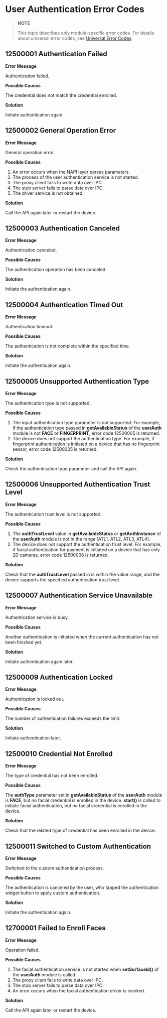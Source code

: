 # User Authentication Error Codes

> **NOTE**
>
> This topic describes only module-specific error codes. For details about universal error codes, see [Universal Error Codes](../errorcode-universal.md).

## 12500001 Authentication Failed

**Error Message**

Authentication failed.

**Possible Causes**

The credential does not match the credential enrolled.

**Solution**

Initiate authentication again.

## 12500002 General Operation Error

**Error Message**

General operation error.

**Possible Causes**

1. An error occurs when the NAPI layer parses parameters.
2. The process of the user authentication service is not started.
3. The proxy client fails to write data over IPC.
4. The stub server fails to parse data over IPC.
5. The driver service is not obtained.

**Solution**

Call the API again later or restart the device.

## 12500003 Authentication Canceled

**Error Message**

Authentication canceled.

**Possible Causes**

The authentication operation has been canceled.

**Solution**

Initiate the authentication again.

## 12500004 Authentication Timed Out

**Error Message**

Authentication timeout.

**Possible Causes**

The authentication is not complete within the specified time.

**Solution**

Initiate the authentication again.

## 12500005 Unsupported Authentication Type

**Error Message**

The authentication type is not supported.

**Possible Causes**

1. The input authentication type parameter is not supported. For example, if the authentication type passed in **getAvailableStatus** of the **userAuth** module is not **FACE** or **FINGERPRINT**, error code 12500005 is returned.
2. The device does not support the authentication type. For example, if fingerprint authentication is initiated on a device that has no fingerprint sensor, error code 12500005 is returned.

**Solution**

Check the authentication type parameter and call the API again.

## 12500006 Unsupported Authentication Trust Level

**Error Message**

The authentication trust level is not supported.

**Possible Causes**

1. The **authTrustLevel** value in **getAvailableStatus** or **getAuthInstance** of the **userAuth** module is not in the range [ATL1, ATL2, ATL3, ATL4].
2. The device does not support the authentication trust level. For example, if facial authentication for payment is initiated on a device that has only 2D cameras, error code 12500006 is returned.

**Solution**

Check that the **authTrustLevel** passed in is within the value range, and the device supports the specified authentication trust level.

## 12500007 Authentication Service Unavailable

**Error Message**

Authentication service is busy.

**Possible Causes**

Another authentication is initiated when the current authentication has not been finished yet.

**Solution**

Initiate authentication again later.

## 12500009 Authentication Locked

**Error Message**

Authentication is locked out.

**Possible Causes**

The number of authentication failures exceeds the limit.

**Solution**

Initiate authentication later.

## 12500010 Credential Not Enrolled

**Error Message**

The type of credential has not been enrolled.

**Possible Causes**

The **authType** parameter set in **getAvailableStatus** of the **userAuth** module is **FACE**, but no facial credential is enrolled in the device.
**start()** is called to initiate facial authentication, but no facial credential is enrolled in the device.

**Solution**

Check that the related type of credential has been enrolled in the device.

## 12500011 Switched to Custom Authentication

**Error Message**

Switched to the custom authentication process.

**Possible Causes**

The authentication is canceled by the user, who tapped the authentication widget button to apply custom authentication.

**Solution**

Initiate the authentication again.

## 12700001 Failed to Enroll Faces

**Error Message**

Operation failed.

**Possible Causes**

1. The facial authentication service is not started when **setSurfaceId()** of the **userAuth** module is called.
2. The proxy client fails to write data over IPC.
3. The stub server fails to parse data over IPC.
4. An error occurs when the facial authentication driver is invoked.

**Solution**

Call the API again later or restart the device.
